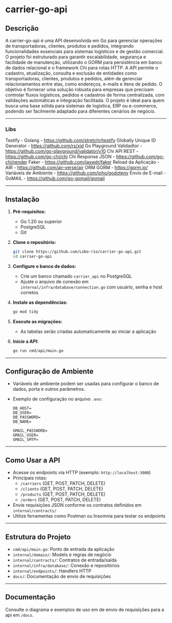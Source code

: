 # carrier-go-api

## Descrição

A carrier-go-api é uma API desenvolvida em Go para gerenciar operações de transportadoras, clientes, produtos e pedidos, integrando funcionalidades essenciais para sistemas logísticos e de gestão comercial. O projeto foi estruturado para garantir escalabilidade, segurança e facilidade de manutenção, utilizando o GORM para persistência em banco de dados relacional e o framework Chi para rotas HTTP. A API permite o cadastro, atualização, consulta e exclusão de entidades como transportadoras, clientes, produtos e pedidos, além de gerenciar relacionamentos entre elas, como endereços, e-mails e itens de pedido. O objetivo é fornecer uma solução robusta para empresas que precisam controlar fluxos logísticos, pedidos e cadastros de forma centralizada, com validações automáticas e integração facilitada. O projeto é ideal para quem busca uma base sólida para sistemas de logística, ERP ou e-commerce, podendo ser facilmente adaptado para diferentes cenários de negócio.

---

### Libs

Testify - Golang - https://github.com/stretchr/testify
Globally Unique ID Generator - https://github.com/rs/xid
Go Playground Validadtor - https://github.com/go-playground/validator/v10
Chi API REST - https://github.com/go-chi/chi
Chi Response JSON - https://github.com/go-chi/render
Faker - https://github.com/jaswdr/faker
Reload da Aplicação - AIR - https://github.com/air-verse/air
ORM GORM - https://gorm.io/
Variáveis de Ambiente - https://github.com/joho/godotenv
Envio de E-mail - GoMAIL - https://github.com/go-gomail/gomail

---

## Instalação

1. **Pré-requisitos:**

   - Go 1.20 ou superior
   - PostgreSQL
   - Git

2. **Clone o repositório:**

   ```sh
   git clone https://github.com/Lobo-rio/carrier-go-api.git
   cd carrier-go-api
   ```

3. **Configure o banco de dados:**

   - Crie um banco chamado `carrier_api` no PostgreSQL
   - Ajuste o arquivo de conexão em `internal/infra/database/connection.go` com usuário, senha e host corretos

4. **Instale as dependências:**

   ```sh
   go mod tidy
   ```

5. **Execute as migrações:**

   - As tabelas serão criadas automaticamente ao iniciar a aplicação

6. **Inicie a API:**
   ```sh
   go run cmd/api/main.go
   ```

---

## Configuração de Ambiente

- Variáveis de ambiente podem ser usadas para configurar o banco de dados, porta e outros parâmetros.
- Exemplo de configuração no arquivo `.env`:

  ```env
  DB_HOST=
  DB_USER=
  DB_PASSWORD=
  DB_NAME=

  GMAIL_PASSWORD=
  GMAIL_USER=
  GMAIL_SMTP=

  ```

---

## Como Usar a API

- Acesse os endpoints via HTTP (exemplo: `http://localhost:3000`)
- Principais rotas:
  - `/carriers` (GET, POST, PATCH, DELETE)
  - `/clients` (GET, POST, PATCH, DELETE)
  - `/products` (GET, POST, PATCH, DELETE)
  - `/orders` (GET, POST, PATCH, DELETE)
- Envie requisições JSON conforme os contratos definidos em `internal/contracts/`
- Utilize ferramentas como Postman ou Insomnia para testar os endpoints

---

## Estrutura do Projeto

- `cmd/api/main.go`: Ponto de entrada da aplicação
- `internal/domain/`: Models e regras de negócio
- `internal/contracts/`: Contratos de entrada/saída
- `internal/infra/database/`: Conexão e repositórios
- `internal/endpoints/`: Handlers HTTP
- `docs/`: Documentação de envio de requisições

---

## Documentação

Consulte o diagrama e exemplos de uso em de envio de requisições para a api em `/docs`.
